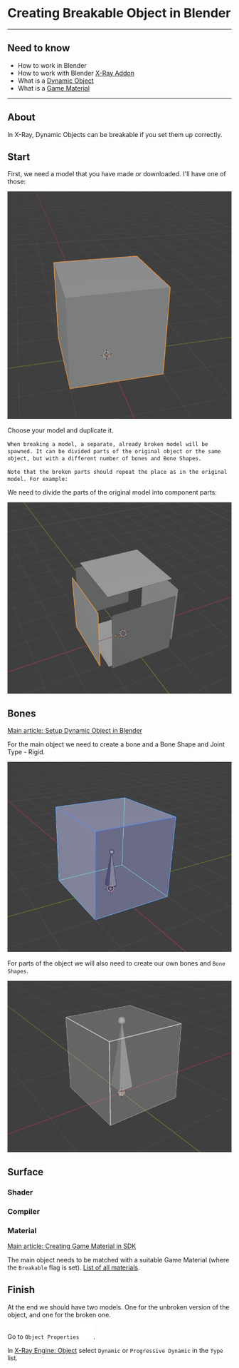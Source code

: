 # Creating Breakable Object in Blender

___

## Need to know

- How to work in Blender
- How to work with Blender [X-Ray Addon](../../modding-tools/blender/blender-x-ray-addon-summary.md)
- What is a [Dynamic Object](../../glossary/glossary.html#dynamic-object)
- What is a [Game Material](../../glossary/glossary.html#game-material)

___

## About

In X-Ray, Dynamic Objects can be breakable if you set them up correctly.

## Start

First, we need a model that you have made or downloaded. I'll have one of those:

![Model Exmaple centered](assets/images/creating-breakable-object-my-model.png)

Choose your model and duplicate it.

```admonish note
When breaking a model, a separate, already broken model will be spawned. It can be divided parts of the original object or the same object, but with a different number of bones and Bone Shapes.
```

```admonish note
Note that the broken parts should repeat the place as in the original model. For example:
```

We need to divide the parts of the original model into component parts:

![Model Separated centered](assets/images/creating-brekable-object-separated.png)

## Bones

[Main article: Setup Dynamic Object in Blender](setup-dynamic-object-in-blender.md)

For the main object we need to create a bone and a Bone Shape and Joint Type - Rigid.

![alt text centered](assets/images/creating-breakable-object-model-with-bone-shape.png)

For parts of the object we will also need to create our own bones and `Bone Shapes`.

![alt text centered](assets/images/creating-breakable-object-separated-bone-shapes.png)

## Surface

### Shader

### Compiler

### Material

[Main article: Creating Game Material in SDK](../materials/creating-game-material-in-sdk.md)

The main object needs to be matched with a suitable Game Material (where the `Breakable` flag is set). [List of all materials](../../reference/materials/materials-list.md).

## Finish

At the end we should have two models. One for the unbroken version of the object, and one for the broken one.

Go to `Object Properties`![Object Properties svg-icon](../../assets/icons/blender/object-data.svg).

In [X-Ray Engine: Object](../../modding-tools/blender/addon-panels/panel-object.md) select `Dynamic` or `Progressive Dynamic` in the `Type` list.
